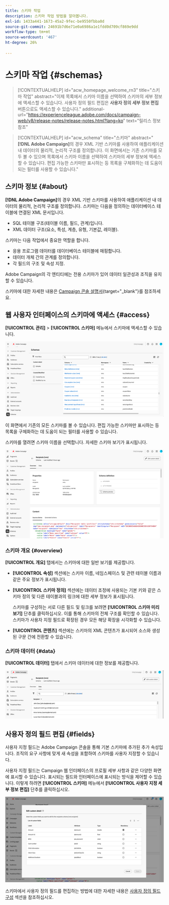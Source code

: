 ```yaml
---
title: 스키마 작업
description: 스키마 작업 방법을 알아봅니다.
exl-id: 1433a441-1673-45a2-9fec-be9550fbba0d
source-git-commit: 24691b7d6e71e0a6986a1e1fdd0d709cf869e9dd
workflow-type: tm+mt
source-wordcount: '467'
ht-degree: 26%

---
```


# 스키마 작업 {#schemas}

>[!CONTEXTUALHELP]
>id="acw_homepage_welcome_rn3"
>title="스키마 작업"
>abstract="이제 목록에서 스키마 이름을 선택하여 스키마의 세부 정보에 액세스할 수 있습니다. 사용자 정의 필드 편집은 **사용자 정의 세부 정보 편집** 버튼으로도 액세스할 수 있습니다."
>additional-url="https://experienceleague.adobe.com/docs/campaign-web/v8/release-notes/release-notes.html?lang=ko" text="릴리스 정보 참조"



>[!CONTEXTUALHELP]
>id="acw_schema"
>title="스키마"
>abstract="**[!DNL Adobe Campaign]**&#x200B;의 경우 XML 기반 스키마를 사용하여 애플리케이션 내 데이터의 물리적, 논리적 구조를 정의합니다. 이 화면에서는 기존 스키마를 모두 볼 수 있으며 목록에서 스키마 이름을 선택하여 스키마의 세부 정보에 액세스할 수 있습니다. 편집 가능한 스키마만 표시하는 등 목록을 구체화하는 데 도움이 되는 필터를 사용할 수 있습니다."

## 스키마 정보 {#about}

**[!DNL Adobe Campaign]**&#x200B;의 경우 XML 기반 스키마를 사용하여 애플리케이션 내 데이터의 물리적, 논리적 구조를 정의합니다. 스키마는 다음을 정의하는 데이터베이스 테이블에 연결된 XML 문서입니다.

* SQL 테이블 구조(테이블 이름, 필드, 관계)입니다.
* XML 데이터 구조(요소, 특성, 계층, 유형, 기본값, 레이블).

스키마는 다음 작업에서 중요한 역할을 합니다.

* 응용 프로그램 데이터를 데이터베이스 테이블에 매핑합니다.
* 데이터 개체 간의 관계를 정의합니다.
* 각 필드의 구조 및 속성 지정.

Adobe Campaign의 각 엔티티에는 전용 스키마가 있어 데이터 일관성과 조직을 유지할 수 있습니다.

스키마에 대한 자세한 내용은 [Campaign 콘솔 설명서](https://experienceleague.adobe.com/en/docs/campaign/campaign-v8/developer/shemas-forms/schemas){target="_blank"}를 참조하세요.

## 웹 사용자 인터페이스의 스키마에 액세스 {#access}

**[!UICONTROL 관리]** > **[!UICONTROL 스키마]** 메뉴에서 스키마에 액세스할 수 있습니다.

![](assets/schemas-list.png)

이 화면에서 기존의 모든 스키마를 볼 수 있습니다. 편집 가능한 스키마만 표시하는 등 목록을 구체화하는 데 도움이 되는 필터를 사용할 수 있습니다.

스키마를 열려면 스키마 이름을 선택합니다. 자세한 스키마 보기가 표시됩니다.

![](assets/schema-details.png)

### 스키마 개요 {#overview}

**[!UICONTROL 개요]** 탭에서는 스키마에 대한 일반 보기를 제공합니다.

* **[!UICONTROL 속성]** 섹션에는 스키마 이름, 네임스페이스 및 관련 테이블 이름과 같은 주요 정보가 표시됩니다.

* **[!UICONTROL 스키마 정의]** 섹션에는 데이터 조정에 사용되는 기본 키와 같은 스키마 정의 및 다른 테이블과의 링크에 대한 세부 정보가 표시됩니다.

  스키마를 구성하는 서로 다른 필드 및 링크를 보려면 **[!UICONTROL 스키마 미리 보기]** 단추를 클릭하십시오. 이를 통해 스키마의 전체 구조를 확인할 수 있습니다. 스키마가 사용자 지정 필드로 확장된 경우 모든 해당 확장을 시각화할 수 있습니다.

* **[!UICONTROL 콘텐츠]** 섹션에는 스키마의 XML 콘텐츠가 표시되어 소스와 생성된 구문 간에 전환할 수 있습니다.

### 스키마 데이터 {#data}

**[!UICONTROL 데이터]** 탭에서 스키마 데이터에 대한 정보를 제공합니다.

![](assets/schemas-data.png)

## 사용자 정의 필드 편집 {#fields}

사용자 지정 필드는 Adobe Campaign 콘솔을 통해 기본 스키마에 추가된 추가 속성입니다. 조직의 요구 사항에 맞게 새 속성을 포함하여 스키마를 사용자 지정할 수 있습니다.

사용자 지정 필드는 Campaign 웹 인터페이스의 프로필 세부 사항과 같은 다양한 화면에 표시할 수 있습니다. 표시되는 필드와 인터페이스에 표시되는 방식을 제어할 수 있습니다. 이렇게 하려면 **[!UICONTROL 스키마]** 메뉴에서 **[!UICONTROL 사용자 지정 세부 정보 편집]** 단추를 클릭하십시오.

![](assets/schemas-custom.png)

스키마에서 사용자 정의 필드를 편집하는 방법에 대한 자세한 내용은 [사용자 정의 필드 구성](../administration/custom-fields.md) 섹션을 참조하십시오.
